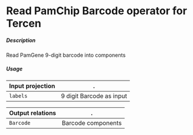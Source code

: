 # Read PamChip Barcode operator for Tercen

##### Description

Read PamGene 9-digit barcode into components

##### Usage

Input projection|.
---|---
`labels` | 9 digit Barcode as input



Output relations|.
---|---
`Barcode`| Barcode components






 
 
